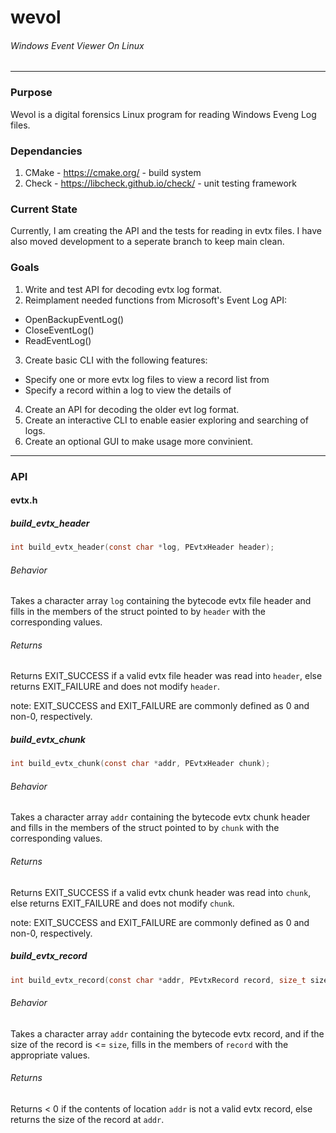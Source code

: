 # wevol
###### Windows Event Viewer On Linux
------


### Purpose

Wevol is a digital forensics Linux program for reading Windows Eveng Log files.

### Dependancies
1. CMake - https://cmake.org/ - build system
2. Check - https://libcheck.github.io/check/ - unit testing framework


### Current State

Currently, I am creating the API and the tests for reading in evtx files.
I have also moved development to a seperate branch to keep main clean.

### Goals

1. Write and test API for decoding evtx log format.
2. Reimplament needed functions from Microsoft's Event Log API:
  * OpenBackupEventLog()
  * CloseEventLog()
  * ReadEventLog()
3. Create basic CLI with the following features:
  * Specify one or more evtx log files to view a record list from
  * Specify a record within a log to view the details of
4. Create an API for decoding the older evt log format.
5. Create an interactive CLI to enable easier exploring and searching of logs.
6. Create an optional GUI to make usage more convinient.

------

### API

#### evtx.h

##### build_evtx_header
````c
int build_evtx_header(const char *log, PEvtxHeader header);
````
###### Behavior
Takes a character array `log` containing the bytecode evtx file header and
fills in the members of the struct pointed to by `header` with the
corresponding values.

###### Returns
Returns EXIT_SUCCESS if a valid evtx file header was read into
`header`, else returns EXIT_FAILURE and does not modify `header`.

note:
EXIT_SUCCESS and EXIT_FAILURE are commonly defined as 0 and non-0, respectively.

##### build_evtx_chunk
````c
int build_evtx_chunk(const char *addr, PEvtxHeader chunk);
````
###### Behavior
Takes a character array `addr` containing the bytecode evtx chunk header and
fills in the members of the struct pointed to by `chunk` with the
corresponding values.

###### Returns
Returns EXIT_SUCCESS if a valid evtx chunk header was read into
`chunk`, else returns EXIT_FAILURE and does not modify `chunk`.

note:
EXIT_SUCCESS and EXIT_FAILURE are commonly defined as 0 and non-0, respectively.

##### build_evtx_record
````c
int build_evtx_record(const char *addr, PEvtxRecord record, size_t size);
````
###### Behavior
Takes a character array `addr` containing the bytecode evtx
record, and if the size of the record is <= `size`, fills in
the members of `record` with the appropriate values.

###### Returns
Returns < 0 if the contents of location `addr` is not a valid
evtx record, else returns the size of the record at `addr`.

